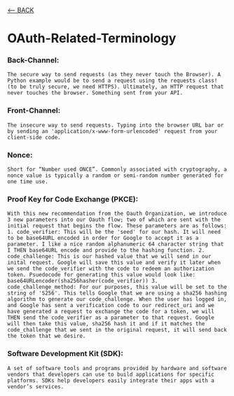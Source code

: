 [<-- BACK](https://github.com/bkieselEducational/OAuth-Central)
# OAuth-Related-Terminology
### Back-Channel:
```The secure way to send requests (as they never touch the Browser). A Python example would be to send a request using the requests class! (to be truly secure, we need HTTPS). Ultimately, an HTTP request that never touches the browser. Something sent from your API.```

### Front-Channel:
`The insecure way to send requests. Typing into the browser URL bar or by sending an 'application/x-www-form-urlencoded' request from your client-side code.`

### Nonce:
`Short for “Number used ONCE”. Commonly associated with cryptography, a nonce value is typically a random or semi-random number generated for one time use.`

### Proof Key for Code Exchange (PKCE):
`With this new recommendation from the Oauth Organization, we introduce 3 new parameters into our Oauth flow; two of which are sent with the initial request that begins the flow. These parameters are as follows: 1. code_verifier: This will be the 'seed' for our hash. It will need to be base64URL encoded in order for Google to accept it as a parameter. I like a nice random alphanumeric 64 character string that I THEN base64URL encode and provide to the hashing function. 2. code_challenge: This is our hashed value that we will send in our inital request. Google will save this value and verify it later when we send the code_verifier with the code to redeem an authorization token. Psuedocode for generating this value would look like: base64URLencoder(sha256hasher(code_verifier)) 3. code_challenge_method: For our purposes, this value will be set to the string of 'S256'. This tells Google that we are using a sha256 hashing algorithm to generate our code_challenge. When the user has logged in, and Google has sent a verification code to our redirect_uri and we have generated a request to exchange the code for a token, we will THEN send the code_verifier as a parameter to that request. Google will then take this value, sha256 hash it and if it matches the code_challenge that we sent in the original request, it will send back the token that we desire.`

### Software Development Kit (SDK):
`A set of software tools and programs provided by hardware and software vendors that developers can use to build applications for specific platforms. SDKs help developers easily integrate their apps with a vendor’s services.`
